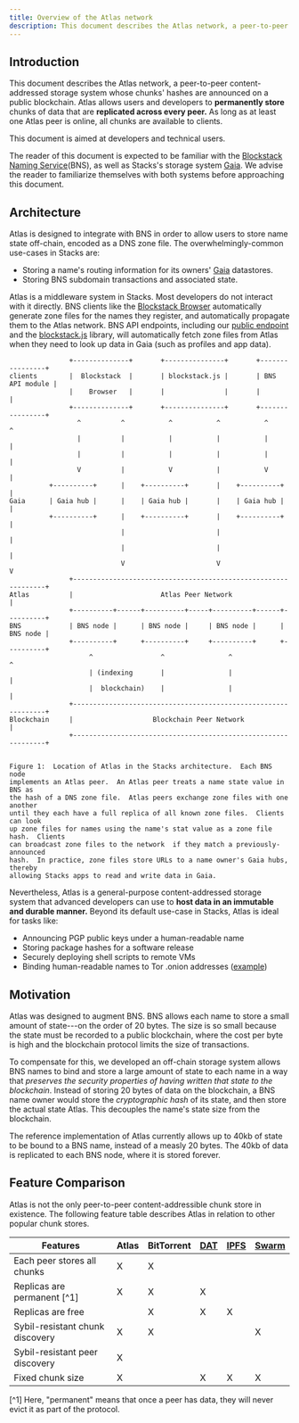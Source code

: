 ```yaml
---
title: Overview of the Atlas network
description: This document describes the Atlas network, a peer-to-peer content-addressed storage system whose chunks' hashes are announced on a public blockchain.
---
```


## Introduction

This document describes the Atlas network, a peer-to-peer content-addressed
storage system whose chunks' hashes are announced on a public blockchain. Atlas
allows users and developers to **permanently store** chunks of data that are
**replicated across every peer.** As long as at least one Atlas peer is online,
all chunks are available to clients.

This document is aimed at developers and technical users.

The reader of this document is expected to be familiar with the [Blockstack Naming Service](/core/naming/introduction)(BNS),
as well as Stacks's storage system [Gaia](https://github.com/blockstack/gaia). We advise the reader
to familiarize themselves with both systems before approaching this document.

## Architecture

Atlas is designed to integrate with BNS in order to allow users to
store name state off-chain, encoded as a DNS zone file.
The overwhelmingly-common use-cases in Stacks are:

- Storing a name's routing information for its owners' [Gaia](https://github.com/blockstack/gaia)
  datastores.
- Storing BNS subdomain transactions and associated state.

Atlas is a middleware system in Stacks. Most developers do not
interact with it directly. BNS clients like the
[Blockstack Browser](https://github.com/blockstack/blockstack-browser)
automatically generate zone files for the names they register, and automatically
propagate them to the Atlas network. BNS API endpoints, including our
[public endpoint](https://core.blockstack.org) and the
[blockstack.js](https://github.com/blockstack/blockstack.js) library,
will automatically fetch zone files from Atlas when they need to look
up data in Gaia (such as profiles and app data).

```
               +--------------+       +---------------+       +----------------+
clients        |  Blockstack  |       | blockstack.js |       | BNS API module |
               |    Browser   |       |               |       |                |
               +--------------+       +---------------+       +----------------+
                 ^          ^           ^           ^           ^            ^
                 |          |           |           |           |            |
                 |          |           |           |           |            |
                 V          |           V           |           V            |
          +----------+      |    +----------+       |    +----------+        |
Gaia      | Gaia hub |      |    | Gaia hub |       |    | Gaia hub |        |
          +----------+      |    +----------+       |    +----------+        |
                            |                       |                        |
                            |                       |                        |
                            V                       V                        V
               +---------------------------------------------------------------+
Atlas          |                      Atlas Peer Network                       |
               +----------+------+----------+-----+----------+------+----------+
BNS            | BNS node |      | BNS node |     | BNS node |      | BNS node |
               +----------+      +----------+     +----------+      +----------+
                    ^                 ^                ^                 ^
                    | (indexing       |                |                 |
                    |  blockchain)    |                |                 |
               +---------------------------------------------------------------+
Blockchain     |                    Blockchain Peer Network                    |
               +---------------------------------------------------------------+


Figure 1:  Location of Atlas in the Stacks architecture.  Each BNS node
implements an Atlas peer.  An Atlas peer treats a name state value in BNS as
the hash of a DNS zone file.  Atlas peers exchange zone files with one another
until they each have a full replica of all known zone files.  Clients can look
up zone files for names using the name's stat value as a zone file hash.  Clients
can broadcast zone files to the network  if they match a previously-announced
hash.  In practice, zone files store URLs to a name owner's Gaia hubs, thereby
allowing Stacks apps to read and write data in Gaia.
```

Nevertheless, Atlas is a general-purpose content-addressed storage
system that advanced developers can use to **host data in an immutable
and durable manner.** Beyond its default use-case in Stacks,
Atlas is ideal for tasks like:

- Announcing PGP public keys under a human-readable name
- Storing package hashes for a software release
- Securely deploying shell scripts to remote VMs
- Binding human-readable names to Tor .onion addresses
  ([example](https://github.com/blockstack-packages/blockstack-tor))

## Motivation

Atlas was designed to augment BNS. BNS allows each name to store a small
amount of state---on the order of 20 bytes. The size is so small because the
state must be recorded to a public blockchain, where the cost per byte is
high and the blockchain protocol limits the size of transactions.

To compensate for this, we developed an off-chain storage system allows BNS
names to bind and store a large amount of state to each name in a way that
_preserves the security properties of having written that state to the
blockchain_. Instead of storing 20 bytes of data on the blockchain, a BNS name
owner would store the _cryptographic hash_ of its state, and then store the actual state
Atlas. This decouples the name's state size from the blockchain.

The reference implementation of Atlas currently allows up to 40kb of state to be
bound to a BNS name, instead of a measly 20 bytes. The 40kb of data is
replicated to each BNS node, where it is stored forever.

## Feature Comparison

Atlas is not the only peer-to-peer content-addressible chunk store in existence. The following
feature table describes Atlas in relation to other popular chunk stores.

| **Features**                    | Atlas | BitTorrent | [DAT](https://datproject.org/) | [IPFS](https://ipfs.io) | [Swarm](https://github.com/ethersphere/swarm) |
| ------------------------------- | ----- | ---------- | ------------------------------ | ----------------------- | --------------------------------------------- |
| Each peer stores all chunks     | X     | X          |                                |                         |                                               |
| Replicas are permanent [^1]     | X     | X          | X                              |                         |                                               |
| Replicas are free               |       | X          | X                              | X                       |                                               |
| Sybil-resistant chunk discovery | X     | X          |                                |                         | X                                             |
| Sybil-resistant peer discovery  | X     |            |                                |                         |                                               |
| Fixed chunk size                | X     |            | X                              | X                       | X                                             |

[^1] Here, "permanent" means that once a peer has data, they will never evict it
as part of the protocol.
